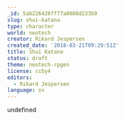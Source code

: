 ```yaml
---
_id: 5ab226428ff77a0008d233b9
slug: shui-katana
type: character
world: neotech
creator: Rikard Jespersen
created_date: '2018-03-21T09:29:51Z'
title: Shui Katana
status: draft
theme: neotech-rpgen
license: ccby4
editors:
  - Rikard Jespersen
language: sv
---
```

undefined
